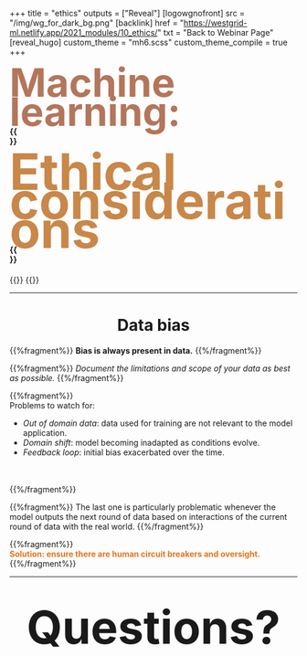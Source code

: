 +++
title = "ethics"
outputs = ["Reveal"]
[logowgnofront]
src = "/img/wg_for_dark_bg.png"
[backlink]
href = "https://westgrid-ml.netlify.app/2021_modules/10_ethics/"
txt = "Back to Webinar Page"
[reveal_hugo]
custom_theme = "mh6.scss"
custom_theme_compile = true
+++

#### <div style="line-height: 3.2rem; font-size: 4.3rem; color: #b3765b">Machine learning:</div>{{<br size="6">}}

#### <div style="line-height: 3.2rem; font-size: 5.5rem; color: #c98749">Ethical considerations</div>{{<br size="5">}}

{{<imgright src="/img/wg_for_dark_bg.png" title="" width="35%" line-height="rem">}}
{{</imgright>}}

---

# <center>Data bias</center>

{{%fragment%}}
**Bias is always present in data.**
{{%/fragment%}}

{{%fragment%}}
*Document the limitations and scope of your data as best as possible.*
{{%/fragment%}}

{{%fragment%}}
<br>
Problems to watch for:

- *Out of domain data*: data used for training are not relevant to the model application.
- *Domain shift*: model becoming inadapted as conditions evolve.
- *Feedback loop*: initial bias exacerbated over the time.
<br>
<br>
{{%/fragment%}}

{{%fragment%}}
The last one is particularly problematic whenever the model outputs the next round of data based on interactions of the current round of data with the real world.
{{%/fragment%}}

{{%fragment%}}
<br>
<b><font color="#e3731d">Solution: ensure there are human circuit breakers and oversight.</font></b>
{{%/fragment%}}

---

# <center><span style="font-size: 5.0rem">Questions?</span></center>
